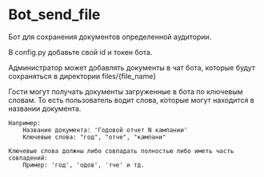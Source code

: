 # Bot_send_file

Бот для сохранения документов определенной аудитории.

В config.py добавьте свой id и токен бота.

Администратор может добавлять документы в чат бота, которые будут сохраняться в директории files/{file_name}

Гости могут получать документы загруженные в бота по ключевым словам. То есть пользователь водит слова, которые могут находится в названии документа.

    Например: 
        Название документа: 'Годовой отчет N кампании'
        Ключевые слова: "год", "отче", "кампани"

    Ключевые слова должны либо совпадать полностью либо иметь часть совпадений:
        Пример: 'год', 'одов', 'тче' и тд.
    
    
